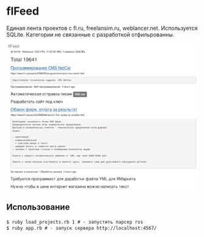 # flFeed

Единая лента проектов с fl.ru, freelansim.ru, weblancer.net. Используется SQLite. Категории не связанные с разработкой отфильрованны.

![flFeed screenshot](/screenshot.png?raw=true "flFeed screenshot")

## Использование

    $ ruby load_projects.rb 1 # - запустить парсер rss
    $ ruby app.rb # - запуск сервера http://localhost:4567/
